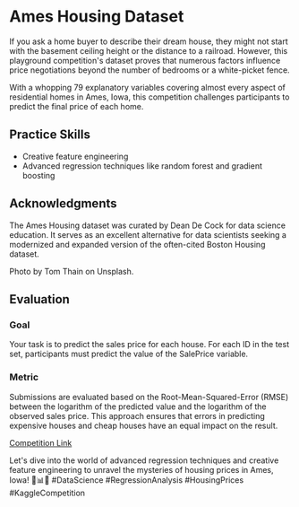 # Ames Housing Dataset

If you ask a home buyer to describe their dream house, they might not start with the basement ceiling height or the distance to a railroad. However, this playground competition's dataset proves that numerous factors influence price negotiations beyond the number of bedrooms or a white-picket fence.

With a whopping 79 explanatory variables covering almost every aspect of residential homes in Ames, Iowa, this competition challenges participants to predict the final price of each home.

## Practice Skills
- Creative feature engineering
- Advanced regression techniques like random forest and gradient boosting

## Acknowledgments
The Ames Housing dataset was curated by Dean De Cock for data science education. It serves as an excellent alternative for data scientists seeking a modernized and expanded version of the often-cited Boston Housing dataset.

Photo by Tom Thain on Unsplash.

## Evaluation
### Goal
Your task is to predict the sales price for each house. For each ID in the test set, participants must predict the value of the SalePrice variable.

### Metric
Submissions are evaluated based on the Root-Mean-Squared-Error (RMSE) between the logarithm of the predicted value and the logarithm of the observed sales price. This approach ensures that errors in predicting expensive houses and cheap houses have an equal impact on the result.

[Competition Link](https://www.kaggle.com/competitions/house-prices-advanced-regression-techniques/data)

Let's dive into the world of advanced regression techniques and creative feature engineering to unravel the mysteries of housing prices in Ames, Iowa! 🏡📊💡 #DataScience #RegressionAnalysis #HousingPrices #KaggleCompetition
